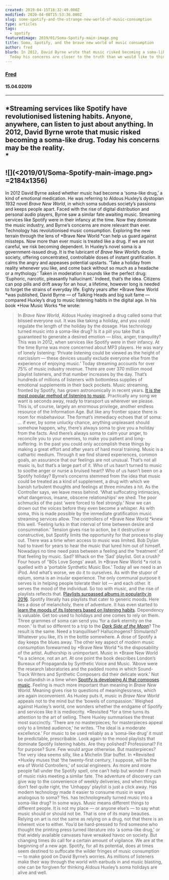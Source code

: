 ```yaml
---
created: 2019-04-15T18:32:49.000Z
modified: 2020-04-08T15:53:36.000Z
slug: some-spotify-and-the-strange-new-world-of-music-consumption
type: articles
tags:
  - spotify
featuredimage: 2019/01/Soma-Spotify-main-image.png
title: Soma, Spotify, and the brave new world of music consumption
author: fred
blurb: In 2012, David Byrne wrote that music risked becoming a soma-like drug.
  Today his concerns are closer to the truth than we would like to think.
---
```

### [Fred](<https://twitter.com/thewhalelines>)
#### 15\.04.02019
------
*Streaming services like Spotify have revolutionised listening habits. Anyone, anywhere, can listen to just about anything. In 2012, David Byrne wrote that music risked becoming a soma-like drug. Today his concerns may be the reality.<br>
*
------

![](<2019/01/Soma-Spotify-main-image.png> =2184x1356)
------
In 2012 David Byrne asked whether music had become a ‘soma-like drug,’ a kind of emotional medication. He was referring to Aldous Huxley’s dystopian 1932 novel *Brave New World*, in which soma subdues society’s passions and keeps people apart. Faced with the rise of digital distribution and personal audio players, Byrne saw a similar fate awaiting music.
Streaming services like Spotify were in their infancy at the time. Now they dominate the music industry, and Byrne’s concerns are more relevant than ever. Technology has revolutionised music consumption. Exploring the new terrain through the lens of *Brave New World *can help us guard against missteps. Now more than ever music is treated like a drug. If we are not careful, we risk becoming dependent.
In Huxley’s novel soma is a government-issued drug. It is the lubricant of *Brave New World*’s docile society, offering concentrated, controllable doses of instant gratification. It calms the angry and appeases potential upstarts. ‘Take a holiday from reality whenever you like, and come back without so much as a headache or a mythology.’ Taken in moderation it sounds like the perfect drug: ‘Euphoric, narcotic, pleasantly hallucinant.’ Indeed, that’s the idea. Citizens can pop pills and drift away for an hour, a lifetime, however long is needed to forget the strains of everyday life.
Eighty years after *Brave New World *was published, David Byrne — of Talking Heads and big suit fame — compared Huxley’s drug to music listening habits in the digital age. In his book *How Music Works *he wrote:
> In *Brave New World*, Aldous Huxley imagined a drug called soma that blissed everyone out. It was like taking a holiday, and you could regulate the length of the holiday by the dosage. Has technology turned music into a soma-like drug? Is it a pill you take that is guaranteed to generate a desired emotion — bliss, anger, tranquility?
This was in 2012, when services like Spotify were in their infancy. At the time Byrne was more concerned about MP3 players. He was wary of lonely listening: ‘Private listening could be viewed as the height of narcissism — these devices usually exclude everyone else from the experience of enjoying music.’
Today streaming accounts for over 75% of music industry revenue. There are over 370 million mood playlist listeners, and that number increases by the day. That’s hundreds of millions of listeners with bottomless supplies of emotional supplements in their back pockets.
Music streaming, fronted by Spotify, has grown astronomically in recent years. [It is the most popular method of listening to music](<http://www.nielsen.com/us/en/insights/reports/2018/2017-music-us-year-end-report.html>). Practically any song we want is seconds away, ready to transport us wherever we please.
This is, of course, largely an enormous privilege, another endless resource of the Information Age. But like any frontier space there is room for misbehaviour. The format’s immediacy echoes that of soma:
> … if ever, by some unlucky chance, anything unpleasant should somehow happen, why, there’s always soma to give you a holiday from the facts. And there’s always soma to calm your anger, to reconcile you to your enemies, to make you patient and long-suffering. In the past you could only accomplish these things by making a great effort and after years of hard moral training.
Music is a cathartic medium. Through it we find shared experiences, common goals, an assurance that our feelings are not unusual. That’s not all music is, but that’s a large part of it. Who of us hasn’t turned to music to soothe anger or nurse a bruised heart? Who of us hasn’t been on a Spotify holiday?
Byrne’s concerns stemmed from the idea that music could be treated as a kind of supplement, a drug with which we banish turbulent thoughts and feelings at three minutes a hit. As the Controller says, we leave mess behind. ‘What suffocating intimacies, what dangerous, insane, obscene relationships’ we shed. The poor schmucks of the past ‘were forced to feel strongly.’ Now we can drown out the voices before they even become a whisper.
As with soma, this is made possible by the immediate gratification music streaming services allow. The controllers of *Brave New World *knew this well. ‘Feeling lurks in that interval of time between desire and consummation.’ Tension gives rise to action, be it destructive or constructive, but Spotify limits the opportunity for that process to play out.
There was a time when access to music was limited. Bob Dylan had to travel for years to hear the music that lured him out of himself. Nowadays no time need pass between a feeling and the ‘treatment’ of that feeling by music. Sad? Whack on the ‘Sad’ playlist. Got a crush? Four hours of ‘’80s Love Songs’ await. In *Brave New World *a riot is quelled with a ‘portable Synthetic Music Box.’ Today all we need is an iPod. And what’s worse, we do it to ourselves.
As with the stupor of opium, soma is an insular experience. The only communal purpose it serves is in helping people tolerate their lot — and each other. It serves the mood of the individual. So too with music, and the rise of playlists reflects that. [Playlists surpassed albums in popularity in 2016](<https://www.bbc.co.uk/news/entertainment-arts-37444038>). Spotify literally has playlists that cater to generic moods. Here lies a dose of melancholy, there of adventure. It has even started to [learn the moods of its listeners based on listening habits](<https://www.theguardian.com/commentisfree/2018/sep/16/spotify-can-tell-if-youre-sad-heres-why-that-should-scare-you>).
Dependency is valuable. Get too used to holidays and one comes to rely on them. Three grammes of soma can send you ‘for a dark eternity on the moon.’ Is that so different to a trip to the [*Dark Side of the Moon*](<reviews/pink-floyd-the-dark-side-of-the-moon/>)? The result is the same. Need a tranquilliser? Hallucinogens? Stimulants? Whatever you like, it’s in the bottle somewhere. A dose of Spotify a day keeps the blues away.
The other key aspect of modern music consumption forewarned by *Brave New World *is the disposability of the artist. Authorship is unimportant. Music in *Brave New World *is a science, not an art. At one point the book describes London’s Bureaux of Propaganda by Synthetic Voice and Music. ‘Above were the research laboratories and the padded rooms in which Sound-Track Writers and Synthetic Composers did their delicate work.’ Not so outlandish in a time when [Spotify is developing AI that composes music](<https://www.fastcompany.com/40439000/why-did-spotify-hire-this-expert-in-music-making-ai>).
Feeling is much more important than meaning in *Brave New World*. Meaning gives rise to questions of meaninglessness, which are again inconvenient. As Huxley puts it, music in *Brave New World* appeals not to the mind but the ‘bowels of compassion.’
Weighed against Huxley’s world, one wonders whether the endgame of Spotify and services like it is mediocrity. *Revisited *for a time turns its attention to the art of selling. There Huxley summarises the threat most succinctly. ‘There are no masterpieces; for masterpieces appeal only to a limited audience,’ he writes. ‘The ideal is a moderate excellence.’
For music to be used reliably as a ‘soma-like drug’ it must be predictable, prescribable. Look again to the mood playlists that dominate Spotify listening habits. Are they polished? Professional? Fit for purpose? Sure. Few would argue otherwise. But masterpieces? The very idea seems silly, like a Michelin Star buffet.
In *Revisited *Huxley muses that ‘the twenty-first century, I suppose, will be the era of World Controllers,’ of social engineers. As more and more people fall under the Spotify spell, one can’t help but wonder if much of music risks meeting a similar fate. The adventure of discovery can give way to the convenience of weekly deliveries, and when things don’t feel quite right, the ‘Unhappy’ playlist is just a click away.
Has modern technology made it easier to consume music in ways analogous to soma? Yes. has technologreally turned music into a soma-like drug? In some ways. Music means different things to different people. It is not my place — or anyone else’s — to say what music should or should not be. That is one of its many beauties. Relying on art is not the same as relying on a drug, not that there is an inherent vice to either. You’d be hard-pressed to find someone who thought the printing press turned literature into ‘a soma-like drug,’ or that widely available canvases have wreaked havoc on society.
But changing times do call for a certain amount of vigilance. We are at the beginning of a new age. Spotify, for all its potential, does at times seem destined to suffocate the wilder fringes of music consumption — to make good on David Byrne’s worries. As millions of listeners make their way through the world with earbuds in and music blasting, one can be forgiven for thinking Aldous Huxley’s soma holidays are alive and well.